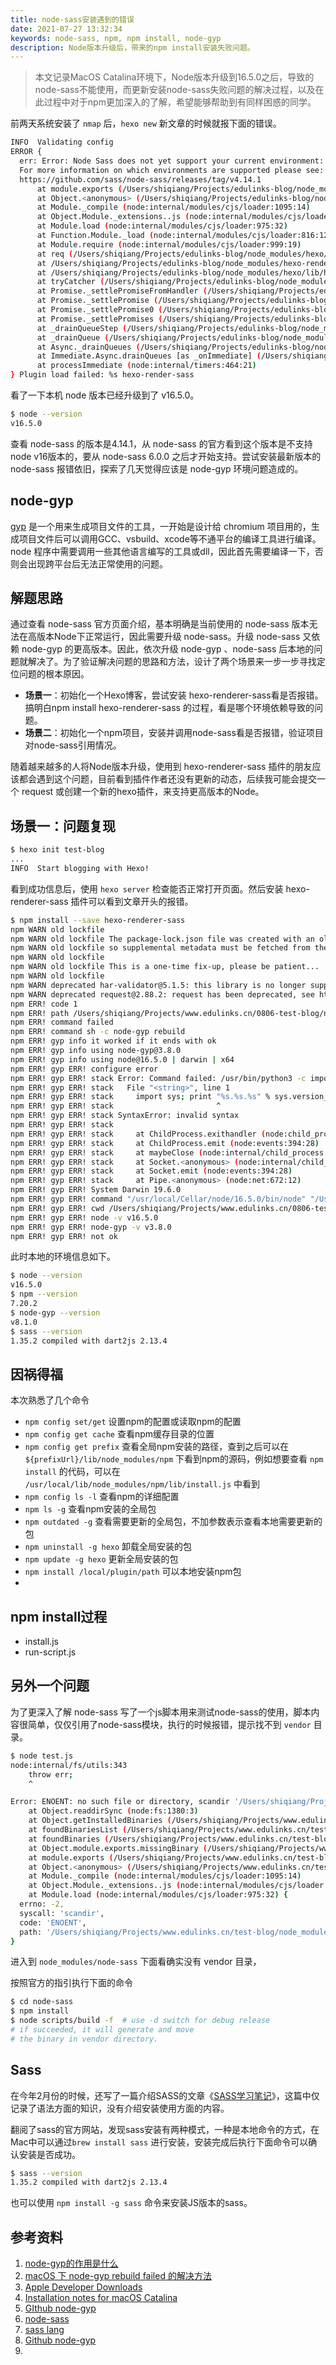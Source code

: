 ```yaml
---
title: node-sass安装遇到的错误
date: 2021-07-27 13:32:34
keywords: node-sass, npm, npm install, node-gyp
description: Node版本升级后，带来的npm install安装失败问题。
---
```


> 本文记录MacOS Catalina环境下，Node版本升级到16.5.0之后，导致的node-sass不能使用，而更新安装node-sass失败问题的解决过程，以及在此过程中对于npm更加深入的了解，希望能够帮助到有同样困惑的同学。

前两天系统安装了 `nmap` 后，`hexo new` 新文章的时候就报下面的错误。

```sh
INFO  Validating config
ERROR {
  err: Error: Node Sass does not yet support your current environment: OS X 64-bit with Unsupported runtime (93)
  For more information on which environments are supported please see:
  https://github.com/sass/node-sass/releases/tag/v4.14.1
      at module.exports (/Users/shiqiang/Projects/edulinks-blog/node_modules/node-sass/lib/binding.js:13:13)
      at Object.<anonymous> (/Users/shiqiang/Projects/edulinks-blog/node_modules/node-sass/lib/index.js:14:35)
      at Module._compile (node:internal/modules/cjs/loader:1095:14)
      at Object.Module._extensions..js (node:internal/modules/cjs/loader:1124:10)
      at Module.load (node:internal/modules/cjs/loader:975:32)
      at Function.Module._load (node:internal/modules/cjs/loader:816:12)
      at Module.require (node:internal/modules/cjs/loader:999:19)
      at req (/Users/shiqiang/Projects/edulinks-blog/node_modules/hexo/lib/hexo/index.js:292:23)
      at /Users/shiqiang/Projects/edulinks-blog/node_modules/hexo-render-sass/dist/index.js:10:35
      at /Users/shiqiang/Projects/edulinks-blog/node_modules/hexo/lib/hexo/index.js:305:14
      at tryCatcher (/Users/shiqiang/Projects/edulinks-blog/node_modules/bluebird/js/release/util.js:16:23)
      at Promise._settlePromiseFromHandler (/Users/shiqiang/Projects/edulinks-blog/node_modules/bluebird/js/release/promise.js:547:31)
      at Promise._settlePromise (/Users/shiqiang/Projects/edulinks-blog/node_modules/bluebird/js/release/promise.js:604:18)
      at Promise._settlePromise0 (/Users/shiqiang/Projects/edulinks-blog/node_modules/bluebird/js/release/promise.js:649:10)
      at Promise._settlePromises (/Users/shiqiang/Projects/edulinks-blog/node_modules/bluebird/js/release/promise.js:729:18)
      at _drainQueueStep (/Users/shiqiang/Projects/edulinks-blog/node_modules/bluebird/js/release/async.js:93:12)
      at _drainQueue (/Users/shiqiang/Projects/edulinks-blog/node_modules/bluebird/js/release/async.js:86:9)
      at Async._drainQueues (/Users/shiqiang/Projects/edulinks-blog/node_modules/bluebird/js/release/async.js:102:5)
      at Immediate.Async.drainQueues [as _onImmediate] (/Users/shiqiang/Projects/edulinks-blog/node_modules/bluebird/js/release/async.js:15:14)
      at processImmediate (node:internal/timers:464:21)
} Plugin load failed: %s hexo-render-sass
```

看了一下本机 node 版本已经升级到了 v16.5.0。

```sh
$ node --version              
v16.5.0
```

查看 node-sass 的版本是4.14.1，从 node-sass 的官方看到这个版本是不支持 node v16版本的，要从 node-sass 6.0.0 之后才开始支持。尝试安装最新版本的 node-sass 报错依旧，探索了几天觉得应该是 node-gyp 环境问题造成的。

## node-gyp

[gyp](https://gyp.gsrc.io/index.md) 是一个用来生成项目文件的工具，一开始是设计给 chromium 项目用的，生成项目文件后可以调用GCC、vsbuild、xcode等不通平台的编译工具进行编译。node 程序中需要调用一些其他语言编写的工具或dll，因此首先需要编译一下，否则会出现跨平台后无法正常使用的问题。


## 解题思路

通过查看 node-sass 官方页面介绍，基本明确是当前使用的 node-sass 版本无法在高版本Node下正常运行，因此需要升级 node-sass。升级 node-sass 又依赖 node-gyp 的更高版本。因此，依次升级 node-gyp 、node-sass 后本地的问题就解决了。为了验证解决问题的思路和方法，设计了两个场景来一步一步寻找定位问题的根本原因。 

* **场景一**：初始化一个Hexo博客，尝试安装 hexo-renderer-sass看是否报错。搞明白npm install hexo-renderer-sass 的过程，看是哪个环境依赖导致的问题。
* **场景二**：初始化一个npm项目，安装并调用node-sass看是否报错，验证项目对node-sass引用情况。

随着越来越多的人将Node版本升级，使用到 hexo-renderer-sass 插件的朋友应该都会遇到这个问题，目前看到插件作者还没有更新的动态，后续我可能会提交一个 request 或创建一个新的hexo插件，来支持更高版本的Node。

## 场景一：问题复现

```sh
$ hexo init test-blog
...
INFO  Start blogging with Hexo!
```

看到成功信息后，使用 `hexo server` 检查能否正常打开页面。然后安装 hexo-renderer-sass 插件可以看到文章开头的报错。

```sh
$ npm install --save hexo-renderer-sass
npm WARN old lockfile 
npm WARN old lockfile The package-lock.json file was created with an old version of npm,
npm WARN old lockfile so supplemental metadata must be fetched from the registry.
npm WARN old lockfile 
npm WARN old lockfile This is a one-time fix-up, please be patient...
npm WARN old lockfile 
npm WARN deprecated har-validator@5.1.5: this library is no longer supported
npm WARN deprecated request@2.88.2: request has been deprecated, see https://github.com/request/request/issues/3142
npm ERR! code 1
npm ERR! path /Users/shiqiang/Projects/www.edulinks.cn/0806-test-blog/node_modules/node-sass
npm ERR! command failed
npm ERR! command sh -c node-gyp rebuild
npm ERR! gyp info it worked if it ends with ok
npm ERR! gyp info using node-gyp@3.8.0
npm ERR! gyp info using node@16.5.0 | darwin | x64
npm ERR! gyp ERR! configure error 
npm ERR! gyp ERR! stack Error: Command failed: /usr/bin/python3 -c import sys; print "%s.%s.%s" % sys.version_info[:3];
npm ERR! gyp ERR! stack   File "<string>", line 1
npm ERR! gyp ERR! stack     import sys; print "%s.%s.%s" % sys.version_info[:3];
npm ERR! gyp ERR! stack                       ^
npm ERR! gyp ERR! stack SyntaxError: invalid syntax
npm ERR! gyp ERR! stack 
npm ERR! gyp ERR! stack     at ChildProcess.exithandler (node:child_process:397:12)
npm ERR! gyp ERR! stack     at ChildProcess.emit (node:events:394:28)
npm ERR! gyp ERR! stack     at maybeClose (node:internal/child_process:1067:16)
npm ERR! gyp ERR! stack     at Socket.<anonymous> (node:internal/child_process:453:11)
npm ERR! gyp ERR! stack     at Socket.emit (node:events:394:28)
npm ERR! gyp ERR! stack     at Pipe.<anonymous> (node:net:672:12)
npm ERR! gyp ERR! System Darwin 19.6.0
npm ERR! gyp ERR! command "/usr/local/Cellar/node/16.5.0/bin/node" "/Users/shiqiang/Projects/www.edulinks.cn/0806-test-blog/node_modules/.bin/node-gyp" "rebuild"
npm ERR! gyp ERR! cwd /Users/shiqiang/Projects/www.edulinks.cn/0806-test-blog/node_modules/node-sass
npm ERR! gyp ERR! node -v v16.5.0
npm ERR! gyp ERR! node-gyp -v v3.8.0
npm ERR! gyp ERR! not ok
```

此时本地的环境信息如下。
```sh
$ node --version                       
v16.5.0
$ npm --version                        
7.20.2
$ node-gyp --version
v8.1.0
$ sass --version     
1.35.2 compiled with dart2js 2.13.4
````

## 因祸得福

本次熟悉了几个命令

* `npm config set/get` 设置npm的配置或读取npm的配置
* `npm config get cache` 查看npm缓存目录的位置
* `npm config get prefix` 查看全局npm安装的路径，查到之后可以在 `${prefixUrl}/lib/node_modules/npm` 下看到npm的源码，例如想要查看 `npm install` 的代码，可以在 `/usr/local/lib/node_modules/npm/lib/install.js` 中看到
* `npm config ls -l` 查看npm的详细配置
* `npm ls -g` 查看npm安装的全局包
* `npm outdated -g` 查看需要更新的全局包，不加参数表示查看本地需要更新的包
* `npm uninstall -g hexo` 卸载全局安装的包
* `npm update -g hexo` 更新全局安装的包 
* `npm install /local/plugin/path` 可以本地安装npm包
* 

## npm install过程

* install.js
* run-script.js

## 另外一个问题

为了更深入了解 node-sass 写了一个js脚本用来测试node-sass的使用，脚本内容很简单，仅仅引用了node-sass模块，执行的时候报错，提示找不到 `vendor` 目录。

```sh
$ node test.js                        
node:internal/fs/utils:343
    throw err;
    ^

Error: ENOENT: no such file or directory, scandir '/Users/shiqiang/Projects/www.edulinks.cn/test-blog/node_modules/node-sass/vendor'
    at Object.readdirSync (node:fs:1380:3)
    at Object.getInstalledBinaries (/Users/shiqiang/Projects/www.edulinks.cn/test-blog/node_modules/node-sass/lib/extensions.js:134:13)
    at foundBinariesList (/Users/shiqiang/Projects/www.edulinks.cn/test-blog/node_modules/node-sass/lib/errors.js:20:15)
    at foundBinaries (/Users/shiqiang/Projects/www.edulinks.cn/test-blog/node_modules/node-sass/lib/errors.js:15:5)
    at Object.module.exports.missingBinary (/Users/shiqiang/Projects/www.edulinks.cn/test-blog/node_modules/node-sass/lib/errors.js:45:5)
    at module.exports (/Users/shiqiang/Projects/www.edulinks.cn/test-blog/node_modules/node-sass/lib/binding.js:15:30)
    at Object.<anonymous> (/Users/shiqiang/Projects/www.edulinks.cn/test-blog/node_modules/node-sass/lib/index.js:13:35)
    at Module._compile (node:internal/modules/cjs/loader:1095:14)
    at Object.Module._extensions..js (node:internal/modules/cjs/loader:1124:10)
    at Module.load (node:internal/modules/cjs/loader:975:32) {
  errno: -2,
  syscall: 'scandir',
  code: 'ENOENT',
  path: '/Users/shiqiang/Projects/www.edulinks.cn/test-blog/node_modules/node-sass/vendor'
}
```

进入到 `node_modules/node-sass` 下面看确实没有 vendor 目录，

按照官方的指引执行下面的命令

```sh
$ cd node-sass
$ npm install
$ node scripts/build -f  # use -d switch for debug release
# if succeeded, it will generate and move
# the binary in vendor directory.
```

## Sass

在今年2月份的时候，还写了一篇介绍SASS的文章《[SASS学习笔记](http://www.edulinks.cn/2021/02/08/20210208-sass-notes/)》，这篇中仅记录了语法方面的知识，没有介绍安装使用方面的内容。

翻阅了sass的官方网站，发现sass安装有两种模式，一种是本地命令的方式，在Mac中可以通过`brew install sass` 进行安装，安装完成后执行下面命令可以确认安装是否成功。

```sh
$ sass --version
1.35.2 compiled with dart2js 2.13.4
```

也可以使用 `npm install -g sass` 命令来安装JS版本的sass。






## 参考资料

1. [node-gyp的作用是什么](https://www.zhihu.com/question/36291768)
2. [macOS 下 node-gyp rebuild failed 的解决方法](https://www.jianshu.com/p/c16c4b6212b9)
3. [Apple Developer Downloads](https://developer.apple.com/download/all/?q=xcode)
4. [Installation notes for macOS Catalina](https://github.com/nodejs/node-gyp/blob/master/macOS_Catalina.md)
5. [GIthub node-gyp](https://github.com/nodejs/node-gyp#readme)
6. [node-sass](https://github.com/sass/node-sass)
7. [sass lang](https://sass-lang.com)
8. [Github node-gyp](https://github.com/nodejs/node-gyp)
9. 

